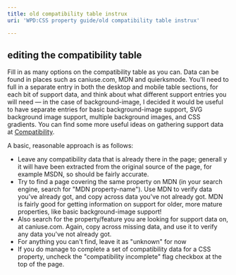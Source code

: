 ```yaml
---
title: old compatibility table instrux
uri: 'WPD:CSS property guide/old compatibility table instrux'

---
```

## editing the compatibility table

Fill in as many options on the compatibility table as you can. Data can be found in places such as caniuse.com, MDN and quierksmode. You'll need to full in a separate entry in both the desktop and mobile table sections, for each bit of support data, and think about what different support entries you will need — in the case of background-image, I decided it would be useful to have separate entries for basic background-image support, SVG background image support, multiple background images, and CSS gradients. You can find some more useful ideas on gathering support data at [Compatibility](/WPD:Getting_Started/Compatibility).

A basic, reasonable approach is as follows:

-   Leave any compatibility data that is already there in the page; generall y it will have been extracted from the original source of the page, for example MSDN, so should be fairly accurate.
-   Try to find a page covering the same property on MDN (in your search engine, search for "MDN property-name"). Use MDN to verify data you've already got, and copy across data you've not already got. MDN is fairly good for getting information on support for older, more mature properties, like basic background-image support!
-   Also search for the property/feature you are looking for support data on, at caniuse.com. Again, copy across missing data, and use it to verify any data you've not already got.
-   For anything you can't find, leave it as "unknown" for now
-   If you do manage to complete a set of compatibility data for a CSS property, uncheck the "compatibility incomplete" flag checkbox at the top of the page.
